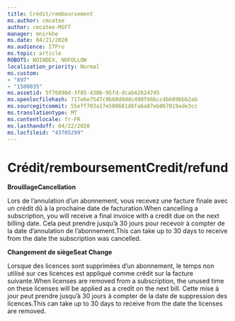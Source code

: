 ```yaml
---
title: Crédit/remboursement
ms.author: cmcatee
author: cmcatee-MSFT
manager: mnirkhe
ms.date: 04/21/2020
ms.audience: ITPro
ms.topic: article
ROBOTS: NOINDEX, NOFOLLOW
localization_priority: Normal
ms.custom:
- "897"
- "1500035"
ms.assetid: 5f76890d-3f85-430b-95fd-dcab42624745
ms.openlocfilehash: 717e6e7547c9b60d9ddc490f66bcc4b689bbb2ab
ms.sourcegitcommit: 55eff703a17e500681d8fa6a87eb067019ade3cc
ms.translationtype: MT
ms.contentlocale: fr-FR
ms.lasthandoff: 04/22/2020
ms.locfileid: "43705299"
---
```

# <a name="creditrefund"></a><span data-ttu-id="a4b17-102">Crédit/remboursement</span><span class="sxs-lookup"><span data-stu-id="a4b17-102">Credit/refund</span></span>

<span data-ttu-id="a4b17-103">**Brouillage**</span><span class="sxs-lookup"><span data-stu-id="a4b17-103">**Cancellation**</span></span>
  
<span data-ttu-id="a4b17-104">Lors de l’annulation d’un abonnement, vous recevez une facture finale avec un crédit dû à la prochaine date de facturation.</span><span class="sxs-lookup"><span data-stu-id="a4b17-104">When cancelling a subscription, you will receive a final invoice with a credit due on the next billing date.</span></span> <span data-ttu-id="a4b17-105">Cela peut prendre jusqu’à 30 jours pour recevoir à compter de la date d’annulation de l’abonnement.</span><span class="sxs-lookup"><span data-stu-id="a4b17-105">This can take up to 30 days to receive from the date the subscription was cancelled.</span></span>
  
<span data-ttu-id="a4b17-106">**Changement de siège**</span><span class="sxs-lookup"><span data-stu-id="a4b17-106">**Seat Change**</span></span>
  
<span data-ttu-id="a4b17-107">Lorsque des licences sont supprimées d’un abonnement, le temps non utilisé sur ces licences est appliqué comme crédit sur la facture suivante.</span><span class="sxs-lookup"><span data-stu-id="a4b17-107">When licenses are removed from a subscription, the unused time on these licenses will be applied as a credit on the next bill.</span></span> <span data-ttu-id="a4b17-108">Cette mise à jour peut prendre jusqu’à 30 jours à compter de la date de suppression des licences.</span><span class="sxs-lookup"><span data-stu-id="a4b17-108">This can take up to 30 days to receive from the date the licenses are removed.</span></span>